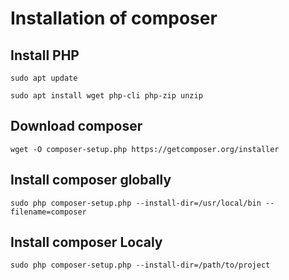 # Installation of composer


## Install PHP

    sudo apt update
     
    sudo apt install wget php-cli php-zip unzip
    
    
## Download composer 

    wget -O composer-setup.php https://getcomposer.org/installer
    
## Install composer globally

    sudo php composer-setup.php --install-dir=/usr/local/bin --filename=composer
    


## Install composer Localy
 
 
    sudo php composer-setup.php --install-dir=/path/to/project
